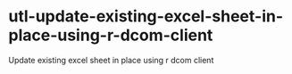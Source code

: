 # utl-update-existing-excel-sheet-in-place-using-r-dcom-client
Update existing excel sheet in place using r dcom client 
